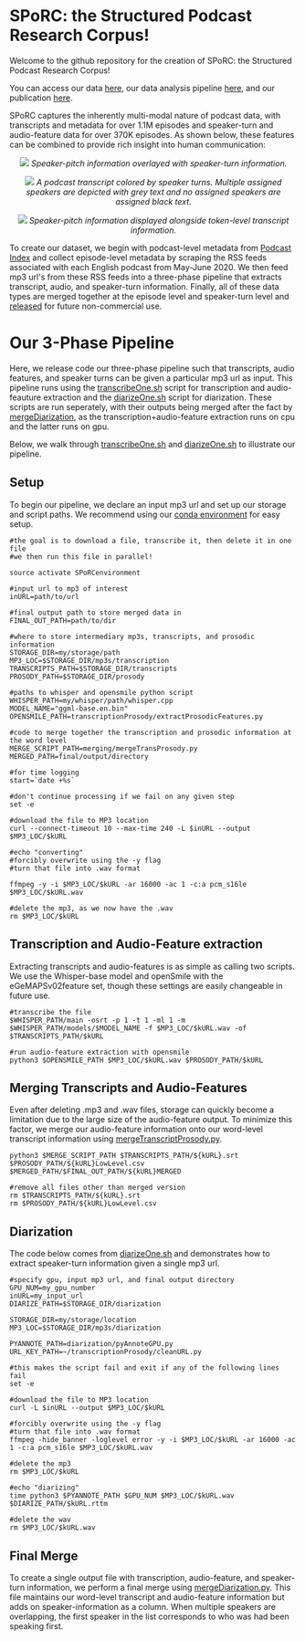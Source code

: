 #  SPoRC: the Structured Podcast Research Corpus!
Welcome to the github repository for the creation of SPoRC: the Structured Podcast Research Corpus!

You can access our data [here](https://huggingface.co/datasets/blitt/SPoRC), our data analysis pipeline [here](https://github.com/blitt2018/SPoRC_analysis), and our publication [here](FILL_IN).

SPoRC captures the inherently multi-modal nature of podcast data, with transcripts and metadata for over 1.1M episodes and speaker-turn and audio-feature data for over 370K episodes. As shown below, these features can be combined to provide rich insight into human communication:  

<p align="center">
  <img src="/figures/diarizationVisualization.png?raw=true">
  <em>Speaker-pitch information overlayed with speaker-turn information.</em>
</p>

<p align="center">
  <img src="/figures/transcriptHighlightingFigure.png?raw=true">
  <em>A podcast transcript colored by speaker turns. Multiple assigned speakers are depicted with grey text and no assigned speakers are assigned black text.</em>
</p>

<p align="center">
  <img src="/figures/pitchDemo.png?raw=true">
  <em>Speaker-pitch information displayed alongside token-level transcript information.</em>
</p>

To create our dataset, we begin with podcast-level metadata from [Podcast Index](https://podcastindex.org/) and collect episode-level metadata by scraping the RSS feeds associated with each English podcast from May-June 2020. We then feed mp3 url's from these RSS feeds into a three-phase pipeline that extracts transcript, audio, and speaker-turn information. Finally, all of these data types are merged together at the episode level and speaker-turn level and [released](https://huggingface.co/datasets/blitt/SPoRC) for future non-commercial use.

# Our 3-Phase Pipeline 
Here, we release code our three-phase pipeline such that transcripts, audio features, and speaker turns can be given a particular mp3 url as input. This pipeline runs using the [transcribeOne.sh](transcriptionProsody/transcribeOne.sh) script for transcription and audio-feauture extraction and the [diarizeOne.sh](diarization/diarizeOne.sh) script for diarization. These scripts are run seperately, with their outputs being merged after the fact by [mergeDiarization](merging/mergeDiarization.py), as the transcription+audio-feature extraction runs on cpu and the latter runs on gpu.

Below, we walk through [transcribeOne.sh](transcriptionProsody/transcribeOne.sh) and [diarizeOne.sh](diarization/diarizeOne.sh) to illustrate our pipeline.  

## Setup
To begin our pipeline, we declare an input mp3 url and set up our storage and script paths. We recommend using our [conda environment](SPoRCenvironment.yml) for easy setup.   

```
#the goal is to download a file, transcribe it, then delete it in one file 
#we then run this file in parallel!

source activate SPoRCenvironment 

#input url to mp3 of interest
inURL=path/to/url

#final output path to store merged data in 
FINAL_OUT_PATH=path/to/dir

#where to store intermediary mp3s, transcripts, and prosodic information 
STORAGE_DIR=my/storage/path
MP3_LOC=$STORAGE_DIR/mp3s/transcription
TRANSCRIPTS_PATH=$STORAGE_DIR/transcripts
PROSODY_PATH=$STORAGE_DIR/prosody

#paths to whisper and opensmile python script  
WHISPER_PATH=my/whisper/path/whisper.cpp
MODEL_NAME="ggml-base.en.bin"
OPENSMILE_PATH=transcriptionProsody/extractProsodicFeatures.py

#code to merge together the transcription and prosodic information at the word level  
MERGE_SCRIPT_PATH=merging/mergeTransProsody.py
MERGED_PATH=final/output/directory 

#for time logging 
start=`date +%s`

#don't continue processing if we fail on any given step 
set -e 

#download the file to MP3 location
curl --connect-timeout 10 --max-time 240 -L $inURL --output $MP3_LOC/$kURL

#echo "converting" 
#forcibly overwrite using the -y flag 
#turn that file into .wav format 

ffmpeg -y -i $MP3_LOC/$kURL -ar 16000 -ac 1 -c:a pcm_s16le $MP3_LOC/$kURL.wav

#delete the mp3, as we now have the .wav 
rm $MP3_LOC/$kURL
```

## Transcription and Audio-Feature extraction 
Extracting transcripts and audio-features is as simple as calling two scripts. We use the Whisper-base model and openSmile with the eGeMAPSv02feature set, though these settings are easily changeable in future use.  

```
#transcribe the file
$WHISPER_PATH/main -osrt -p 1 -t 1 -ml 1 -m $WHISPER_PATH/models/$MODEL_NAME -f $MP3_LOC/$kURL.wav -of $TRANSCRIPTS_PATH/$kURL

#run audio-feature extraction with opensmile  
python3 $OPENSMILE_PATH $MP3_LOC/$kURL.wav $PROSODY_PATH/$kURL
```

## Merging Transcripts and Audio-Features 
Even after deleting .mp3 and .wav files, storage can quickly become a limitation due to the large size of the audio-feature output. To minimize this factor, we merge our audio-feature information onto our word-level transcript information using [mergeTranscriptProsody.py](merging/mergeTranscriptProsody.py).  

```
python3 $MERGE_SCRIPT_PATH $TRANSCRIPTS_PATH/${kURL}.srt $PROSODY_PATH/${kURL}LowLevel.csv $MERGED_PATH/$FINAL_OUT_PATH/${kURL}MERGED

#remove all files other than merged version 
rm $TRANSCRIPTS_PATH/${kURL}.srt
rm $PROSODY_PATH/${kURL}LowLevel.csv
```

## Diarization 
The code below comes from [diarizeOne.sh](diarization/diarizeOne.sh) and demonstrates how to extract speaker-turn information given a single mp3 url. 

```
#specify gpu, input mp3 url, and final output directory 
GPU_NUM=my_gpu_number
inURL=my_input_url
DIARIZE_PATH=$STORAGE_DIR/diarization

STORAGE_DIR=my/storage/location
MP3_LOC=$STORAGE_DIR/mp3s/diarization

PYANNOTE_PATH=diarization/pyAnnoteGPU.py
URL_KEY_PATH=~/transcriptionProsody/cleanURL.py

#this makes the script fail and exit if any of the following lines fail 
set -e 

#download the file to MP3 location
curl -L $inURL --output $MP3_LOC/$kURL

#forcibly overwrite using the -y flag
#turn that file into .wav format
ffmpeg -hide_banner -loglevel error -y -i $MP3_LOC/$kURL -ar 16000 -ac 1 -c:a pcm_s16le $MP3_LOC/$kURL.wav

#delete the mp3
rm $MP3_LOC/$kURL

#echo "diarizing"
time python3 $PYANNOTE_PATH $GPU_NUM $MP3_LOC/$kURL.wav $DIARIZE_PATH/$kURL.rttm

#delete the wav
rm $MP3_LOC/$kURL.wav
```

## Final Merge
To create a single output file with transcription, audio-feature, and speaker-turn information, we perform a final merge using [mergeDiarization.py](merging/mergeDiarization.py). This file maintains our word-level transcript and audio-feature information but adds on speaker-information as a column. When multiple speakers are overlapping, the first speaker in the list corresponds to who was had been speaking first.  


